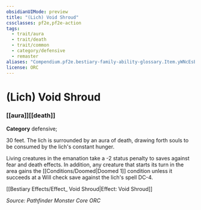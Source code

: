 ```yaml
---
obsidianUIMode: preview
title: "(Lich) Void Shroud"
cssclasses: pf2e,pf2e-action
tags:
  - trait/aura
  - trait/death
  - trait/common
  - category/defensive
  - remaster
aliases: "Compendium.pf2e.bestiary-family-ability-glossary.Item.yWNcEsEJIoeXKBnk"
license: ORC
---
```

# (Lich) Void Shroud

### [[aura]][[death]]

**Category** defensive; 




30 feet. The lich is surrounded by an aura of death, drawing forth souls to be consumed by the lich's constant hunger.

Living creatures in the emanation take a -2 status penalty to saves against fear and death effects. In addition, any creature that starts its turn in the area gains the [[Conditions/Doomed|Doomed 1]] condition unless it succeeds at a Will check save against the lich's spell DC-4.

[[Bestiary Effects/Effect_ Void Shroud|Effect: Void Shroud]]

*Source: Pathfinder Monster Core*
*ORC*